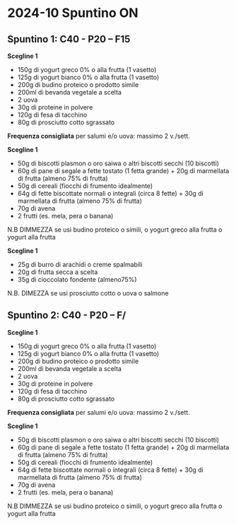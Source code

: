 # 2024-10 Spuntino ON

## Spuntino 1: C40 - P20 – F15

**Scegline 1**

- 150g di yogurt greco 0% o alla frutta (1 vasetto)
- 125g di yogurt bianco 0% o alla frutta (1 vasetto)
- 200g di budino proteico o prodotto simile
- 200ml di bevanda vegetale a scelta
- 2 uova
- 30g di proteine in polvere
- 120g di fesa di tacchino
- 80g di prosciutto cotto sgrassato

**Frequenza consigliata** per salumi e/o uova: massimo 2 v./sett.

**Scegline 1**

- 50g di biscotti plasmon o oro saiwa o altri biscotti secchi (10 biscotti)
- 60g di pane di segale a fette tostato (1 fetta grande) + 20g di marmellata di frutta (almeno 75% di frutta)
- 50g di cereali (fiocchi di frumento idealmente)
- 64g di fette biscottate normali o integrali (circa 8 fette) + 30g di marmellata di frutta (almeno 75% di frutta)
- 70g di avena
- 2 frutti (es. mela, pera o banana)

N.B DIMMEZZA se usi budino proteico o simili, o yogurt greco alla frutta o yogurt alla frutta

**Scegline 1**

- 25g di burro di arachidi o creme spalmabili
- 20g di frutta secca a scelta
- 35g di cioccolato fondente (almeno75%)

N.B. DIMEZZA se usi prosciutto cotto o uova o salmone

## Spuntino 2: C40 - P20 – F/

**Scegline 1**

- 150g di yogurt greco 0% o alla frutta (1 vasetto)
- 125g di yogurt bianco 0% o alla frutta (1 vasetto)
- 200g di budino proteico o prodotto simile
- 200ml di bevanda vegetale a scelta
- 2 uova
- 30g di proteine in polvere
- 120g di fesa di tacchino
- 80g di prosciutto cotto sgrassato

**Frequenza consigliata** per salumi e/o uova: massimo 2 v./sett.

**Scegline 1**

- 50g di biscotti plasmon o oro saiwa o altri biscotti secchi (10 biscotti)
- 60g di pane di segale a fette tostato (1 fetta grande) + 20g di marmellata di frutta (almeno 75% di frutta)
- 50g di cereali (fiocchi di frumento idealmente)
- 64g di fette biscottate normali o integrali (circa 8 fette) + 30g di marmellata di frutta (almeno 75% di frutta)
- 70g di avena
- 2 frutti (es. mela, pera o banana)

N.B DIMMEZZA se usi budino proteico o simili, o yogurt greco alla frutta o yogurt alla frutta
